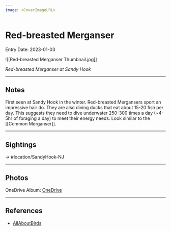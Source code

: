 ```yaml
---
image: <CoverImageURL>
---
```


# Red-breasted Merganser
Entry Date: 2023-01-03

![[Red-breasted Merganser Thumbnail.jpg]]

*Red-breasted Merganser at Sandy Hook*

---------------------------------------------------------------
## Notes

First seen at Sandy Hook in the winter. Red-breasted Mergansers sport an impressive hair do. They are also diving ducks that eat about 15-20 fish per day. This suggests they need to dive underwater 250-300 times a day (~4-5hr of foraging a day) to meet their energy needs. Look similar to the [[Common Merganser]].

---------------------------------------------------------------
## Sightings

-> #location/SandyHook-NJ 

---------------------------------------------------------------
## Photos
OneDrive Album: [OneDrive](https://1drv.ms/u/s!AvaIuMdCo_w-hMYXgo5QCkVex1iKMA?e=NbVWmf)

---------------------------------------------------------------
## References
- [AllAboutBirds](https://www.allaboutbirds.org/guide/Red-breasted_Merganser/overview)